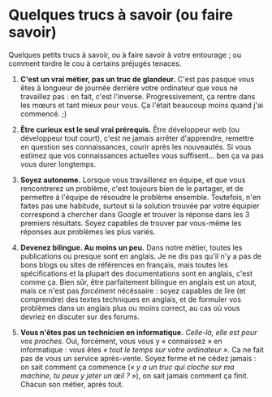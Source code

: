 # Quelques trucs à savoir (ou faire savoir)

Quelques petits trucs à savoir, ou à faire savoir à votre entourage ; ou comment tordre le cou à certains préjugés tenaces.

1. **C'est un vrai métier, pas un truc de glandeur.** C'est pas pasque vous êtes à longueur de journée derrière votre ordinateur que vous ne travaillez pas : en fait, c'est l'inverse. Progressivement, ça rentre dans les mœurs et tant mieux pour vous. Ça l'était beaucoup moins quand j'ai commencé. ;)

2. **Être curieux est le seul vrai prérequis.** Être développeur web (ou développeur tout court), c'est ne jamais arrêter d'apprendre, remettre en question ses connaissances, courir après les nouveautés. Si vous estimez que vos connaissances actuelles vous suffisent… ben ça va pas vous durer longtemps.

3. **Soyez autonome.** Lorsque vous travaillerez en équipe, et que vous rencontrerez un problème, c'est toujours bien de le partager, et de permettre à l'équipe de résoudre le problème ensemble. Toutefois, n'en faites pas une habitude, surtout si la solution trouvée par votre équipier correspond à chercher dans Google et trouver la réponse dans les 3 premiers résultats. Soyez capables de trouver par vous-même les réponses aux problèmes les plus variés.

4. **Devenez bilingue. Au moins un peu.** Dans notre métier, toutes les publications ou presque sont en anglais. Je ne dis pas qu'il n'y a pas de bons blogs ou sites de références en français, mais toutes les spécifications et la plupart des documentations sont en anglais, c'est comme ça. Bien sûr, être parfaitement bilingue en anglais est un atout, mais ce n'est pas *forcément* nécéssaire : soyez capables de lire (et comprendre) des textes techniques en anglais, et de formuler vos problèmes dans un anglais plus ou moins correct, au cas où vous devriez en discuter sur des forums.

5. **Vous n'êtes pas un technicien en informatique.** *Celle-là, elle est pour vos proches*. Oui, forcément, vous vous y « connaissez » en informatique : vous êtes *« tout le temps sur votre ordinateur »*. Ca ne fait pas de vous un service après-vente. Soyez ferme et ne cédez jamais : on sait comment ça commence (*« y a un truc qui cloche sur ma machine, tu peux y jeter un œil ? »*), on sait jamais comment ça finit. Chacun son métier, après tout.
